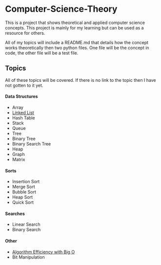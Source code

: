 # Computer-Science-Theory

This is a project that shows theoretical and applied computer science
concepts. This project is mainly for my learning but can be used as a
resource for others.

All of my topics will include a README.md that details how the concept
works theoretically then two python files. One file will be the concept
in code, the other file will be a test file.

## Topics

All of these topics will be covered. If there is no link to the topic
then I have not gotten to it yet.

#### Data Structures
- Array
- [Linked List](Data%Structures/Linked%Lists)
- Hash Table
- Stack
- Queue
- Tree
- Binary Tree
- Binary Search Tree
- Heap
- Graph
- Matrix

#### Sorts
- Insertion Sort
- Merge Sort
- Bubble Sort
- Heap Sort
- Quick Sort

#### Searches
- Linear Search
- Binary Search

#### Other
- [Algorithm Efficiency with Big O](Misc/Big%O)
- Bit Manipulation